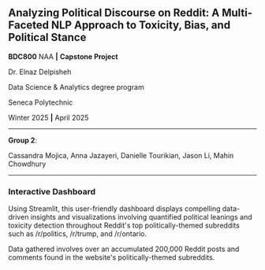 ## Analyzing Political Discourse on Reddit: A Multi-Faceted NLP Approach to Toxicity, Bias, and Political Stance

**BDC800** NAA **|** **Capstone Project**

Dr. Elnaz Delpisheh

Data Science & Analytics degree program

Seneca Polytechnic

Winter 2025 **|** April 2025

---

**Group 2**: 

Cassandra Mojica, Anna Jazayeri, Danielle Tourikian, Jason Li, Mahin Chowdhury

---

### Interactive Dashboard

Using Streamlit, this user-friendly dashboard displays compelling data-driven insights and visualizations involving quantified political leanings and toxicity detection throughout Reddit's top politically-themed subreddits such as /r/politics, /r/trump, and /r/ontario. 

Data gathered involves over an accumulated 200,000 Reddit posts and comments found in the website's politically-themed subreddits. 
